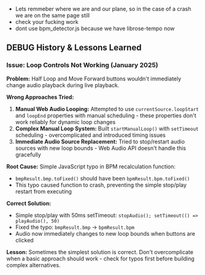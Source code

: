 - Lets remmeber where we are and our plane, so in the case of a crash we are on the same page still
- check your fucking work
- dont use bpm_detector.js because we have librose-tempo now

## DEBUG History & Lessons Learned

### Issue: Loop Controls Not Working (January 2025)
**Problem:** Half Loop and Move Forward buttons wouldn't immediately change audio playback during live playback.

**Wrong Approaches Tried:**
1. **Manual Web Audio Looping:** Attempted to use `currentSource.loopStart` and `loopEnd` properties with manual scheduling - these properties don't work reliably for dynamic loop changes
2. **Complex Manual Loop System:** Built `startManualLoop()` with `setTimeout` scheduling - overcomplicated and introduced timing issues  
3. **Immediate Audio Source Replacement:** Tried to stop/restart audio sources with new loop bounds - Web Audio API doesn't handle this gracefully

**Root Cause:** Simple JavaScript typo in BPM recalculation function:
- `bmpResult.bmp.toFixed()` should have been `bpmResult.bpm.toFixed()`
- This typo caused function to crash, preventing the simple stop/play restart from executing

**Correct Solution:** 
- Simple stop/play with 50ms setTimeout: `stopAudio(); setTimeout(() => playAudio(), 50)`
- Fixed the typo: `bmpResult.bmp` → `bpmResult.bpm`
- Audio now immediately changes to new loop bounds when buttons are clicked

**Lesson:** Sometimes the simplest solution is correct. Don't overcomplicate when a basic approach should work - check for typos first before building complex alternatives.